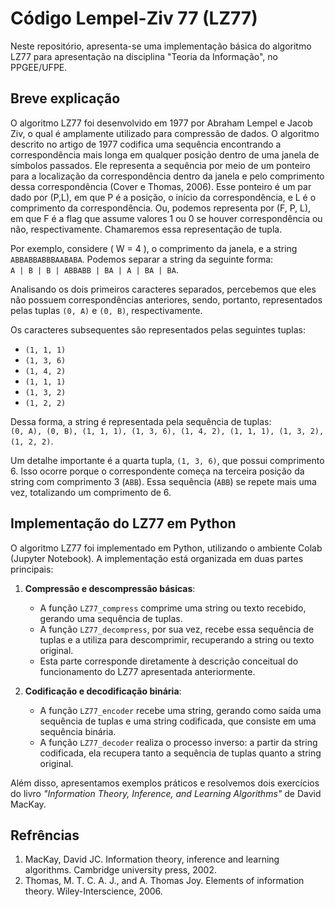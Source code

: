 # Código Lempel-Ziv 77 (LZ77)
Neste repositório, apresenta-se uma implementação básica do algoritmo LZ77 para apresentação na disciplina "Teoria da Informação", no PPGEE/UFPE.

## Breve explicação
O algoritmo LZ77 foi desenvolvido em 1977 por Abraham Lempel e Jacob Ziv, o qual é amplamente utilizado para compressão de dados. O algoritmo descrito no artigo de 1977 codifica uma sequência encontrando a correspondência mais longa em qualquer posição dentro de uma janela de símbolos passados. Ele representa a sequência por meio de um ponteiro para a localização da correspondência dentro da janela e pelo comprimento dessa correspondência (Cover e Thomas, 2006). Esse ponteiro é um par dado por (P,L), em que P é a posição, o início da correspondência, e L é o comprimento da correspondência. Ou, podemos representa por (F, P, L), em que F é a flag que assume valores 1 ou 0 se houver correspondência ou não, respectivamente. Chamaremos essa representação de tupla.

Por exemplo, considere \( W = 4 \), o comprimento da janela, e a string `ABBABBABBBAABABA`. Podemos separar a string da seguinte forma:  
`A | B | B | ABBABB | BA | A | BA | BA`.  

Analisando os dois primeiros caracteres separados, percebemos que eles não possuem correspondências anteriores, sendo, portanto, representados pelas tuplas `(0, A)` e `(0, B)`, respectivamente.  

Os caracteres subsequentes são representados pelas seguintes tuplas:  
- `(1, 1, 1)`  
- `(1, 3, 6)`  
- `(1, 4, 2)`  
- `(1, 1, 1)`  
- `(1, 3, 2)`  
- `(1, 2, 2)`  

Dessa forma, a string é representada pela sequência de tuplas:  
`(0, A), (0, B), (1, 1, 1), (1, 3, 6), (1, 4, 2), (1, 1, 1), (1, 3, 2), (1, 2, 2)`.  

Um detalhe importante é a quarta tupla, `(1, 3, 6)`, que possui comprimento 6. Isso ocorre porque o correspondente começa na terceira posição da string com comprimento 3 (`ABB`). Essa sequência (`ABB`) se repete mais uma vez, totalizando um comprimento de 6.  

## Implementação do LZ77 em Python

O algoritmo LZ77 foi implementado em Python, utilizando o ambiente Colab (Jupyter Notebook). A implementação está organizada em duas partes principais:

1. **Compressão e descompressão básicas**:  
   - A função `LZ77_compress` comprime uma string ou texto recebido, gerando uma sequência de tuplas.  
   - A função `LZ77_decompress`, por sua vez, recebe essa sequência de tuplas e a utiliza para descomprimir, recuperando a string ou texto original.  
   - Esta parte corresponde diretamente à descrição conceitual do funcionamento do LZ77 apresentada anteriormente.  

2. **Codificação e decodificação binária**:  
   - A função `LZ77_encoder` recebe uma string, gerando como saída uma sequência de tuplas e uma string codificada, que consiste em uma sequência binária.  
   - A função `LZ77_decoder` realiza o processo inverso: a partir da string codificada, ela recupera tanto a sequência de tuplas quanto a string original.  

Além disso, apresentamos exemplos práticos e resolvemos dois exercícios do livro *"Information Theory, Inference, and Learning Algorithms"* de David MacKay.

## Refrências
1. MacKay, David JC. Information theory, inference and learning algorithms. Cambridge university press, 2002.
2. Thomas, M. T. C. A. J., and A. Thomas Joy. Elements of information theory. Wiley-Interscience, 2006.
